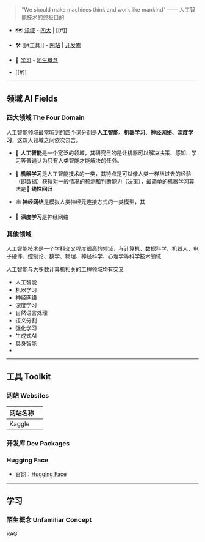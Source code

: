 > "We should make machines think and work like mankind" —— 人工智能技术的终极目的

+ 🗺 [领域](#领域%20AI%20Fields) - [四大](#四大领域%20The%20Four%20Domain) | [[#]]
+ 🛠 [[#工具]] - [网站](#网站%20Websites) | [开发库](#开发库%20Dev%20Packages)
+ 📖 [学习](#学习) - [陌生概念](#陌生概念%20Unfamiliar%20Concept)

+ [[#]]


---
## 领域 AI Fields

### 四大领域 The Four Domain

人工智能领域最常听到的四个词分别是**人工智能**、**机器学习**、**神经网络**、**深度学习**，这四大领域之间依次包含。

+ 🤖 **人工智能**是一个宽泛的领域，其研究目的是让机器可以解决决策、感知、学习等普遍认为只有人类智能才能解决的任务。

+ 📰 **机器学习**是人工智能技术的一类，其特点是可以像人类一样从过去的经验（即数据）获得对一般情况的预测和判断能力（决策），最简单的机器学习算法是📐 **线性回归**

+ 🕸 **神经网络**是模拟人类神经元连接方式的一类模型，其

+ 🌌 **深度学习**是神经网络


### 其他领域

人工智能技术是一个学科交叉程度很高的领域，与计算机、数据科学、机器人、电子硬件、控制论、数学、物理、神经科学、心理学等科学技术领域


人工智能与大多数计算机相关的工程领域均有交叉

+ 人工智能
+ 机器学习
+ 神经网络
+ 深度学习
+ 自然语言处理
+ 语义分割
+ 强化学习
+ 生成式AI
+ 具身智能
+ 



---
## 工具 Toolkit



### 网站 Websites

| 网站名称   |     |
| ------ | --- |
| Kaggle |     |


### 开发库 Dev Packages



### Hugging Face

+ 官网：[Hugging Face](https://huggingface.co/)


---
## 学习



### 陌生概念 Unfamiliar Concept

RAG
